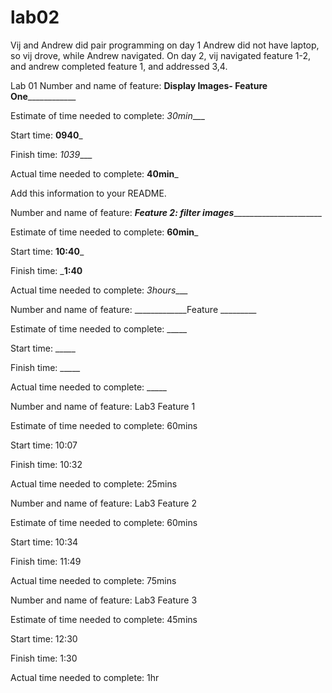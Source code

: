 # lab02

Vij and Andrew did pair programming on day 1
Andrew did not have laptop, so vij drove, while Andrew navigated.
On day 2, vij navigated feature 1-2, and andrew completed feature 1, and addressed 3,4.


Lab 01
Number and name of feature: __________Display Images- Feature One______________________

Estimate of time needed to complete: _30min____

Start time: __0940___

Finish time: _1039____

Actual time needed to complete: __40min___

Add this information to your README.

Number and name of feature: _____Feature 2: filter images___________________________

Estimate of time needed to complete: __60min___

Start time: __10:40___

Finish time: ___1:40__

Actual time needed to complete: _3hours____

Number and name of feature: _____________Feature _________

Estimate of time needed to complete: _____

Start time: _____

Finish time: _____

Actual time needed to complete: _____

Number and name of feature: Lab3 Feature 1

Estimate of time needed to complete: 60mins

Start time: 10:07

Finish time: 10:32

Actual time needed to complete: 25mins

Number and name of feature: Lab3 Feature 2

Estimate of time needed to complete: 60mins

Start time: 10:34

Finish time: 11:49

Actual time needed to complete: 75mins

Number and name of feature: Lab3 Feature 3

Estimate of time needed to complete: 45mins

Start time: 12:30

Finish time: 1:30

Actual time needed to complete: 1hr 